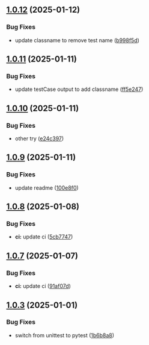 ## [1.0.12](https://gitlab.com/cedric3.olivier/dbt_junit_report/compare/1.0.11...1.0.12) (2025-01-12)


### Bug Fixes

* update classname to remove test name ([b998f5d](https://gitlab.com/cedric3.olivier/dbt_junit_report/commit/b998f5dd245d0082e8c4a7baceb070e22feea793))

## [1.0.11](https://gitlab.com/cedric3.olivier/dbt_junit_report/compare/1.0.10...1.0.11) (2025-01-11)


### Bug Fixes

* update testCase output to add classname ([ff5e247](https://gitlab.com/cedric3.olivier/dbt_junit_report/commit/ff5e247d23c801daed8be631094d8d3676aca08d))

## [1.0.10](https://gitlab.com/cedric3.olivier/dbt_junit_report/compare/1.0.9...1.0.10) (2025-01-11)


### Bug Fixes

* other try ([e24c397](https://gitlab.com/cedric3.olivier/dbt_junit_report/commit/e24c397a00d202ee57b45a5e95fd31fd735bb277))

## [1.0.9](https://gitlab.com/cedric3.olivier/dbt_junit_report/compare/1.0.8...1.0.9) (2025-01-11)


### Bug Fixes

* update readme ([100e8f0](https://gitlab.com/cedric3.olivier/dbt_junit_report/commit/100e8f014ad5cad2d3b336de72cb5c514b69a15d))

## [1.0.8](https://gitlab.com/cedric3.olivier/dbt_junit_report/compare/1.0.7...1.0.8) (2025-01-08)


### Bug Fixes

* **ci:** update ci ([5cb7747](https://gitlab.com/cedric3.olivier/dbt_junit_report/commit/5cb7747b565108e2be88af021be99df6aa2d5da0))

## [1.0.7](https://gitlab.com/cedric3.olivier/dbt_junit_report/compare/1.0.6...1.0.7) (2025-01-07)


### Bug Fixes

* **ci:** update ci ([91af07d](https://gitlab.com/cedric3.olivier/dbt_junit_report/commit/91af07d02d03b65a2b1ae08d5af85af2c1e89673))

## [1.0.3](https://gitlab.com/cedric3.olivier/dbt_junit_report/compare/1.0.2...1.0.3) (2025-01-01)


### Bug Fixes

* switch from unittest to pytest ([1b6b8a8](https://gitlab.com/cedric3.olivier/dbt_junit_report/commit/1b6b8a86dc178279deebd31da56c6f0388c82874))

